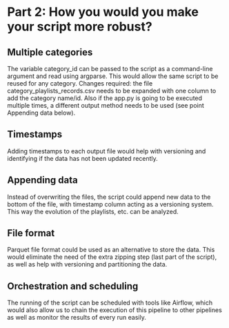 # Part 2: How you would you make your script more robust?

## Multiple categories

The variable category_id can be passed to the script as a command-line argument and read using argparse. This would allow the same script to be reused for any category. Changes required: the file category_playlists_records.csv needs to be expanded with one column to add the category name/id. Also if the app.py is going to be executed multiple times, a different output method needs to be used (see point Appending data below).

## Timestamps

Adding timestamps to each output file would help with versioning and identifying if the data has not been updated recently.

## Appending data

Instead of overwriting the files, the script could append new data to the bottom of the file, with timestamp column acting as a versioning system. This way the evolution of the playlists, etc. can be analyzed.

## File format

Parquet file format could be used as an alternative to store the data. This would eliminate the need of the extra zipping step (last part of the script), as well as help with versioning and partitioning the data.

## Orchestration and scheduling

The running of the script can be scheduled with tools like Airflow, which would also allow us to chain the execution of this pipeline to other pipelines as well as monitor the results of every run easily.

